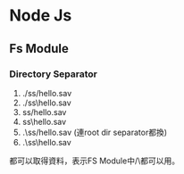 # Node Js

## Fs Module
### Directory Separator

1. ./ss/hello.sav
2. ./ss\hello.sav
3. ss/hello.sav
4. ss\hello.sav
5. .\ss/hello.sav (連root dir separator都換)
6. .\ss\hello.sav

都可以取得資料，表示FS Module中/\都可以用。